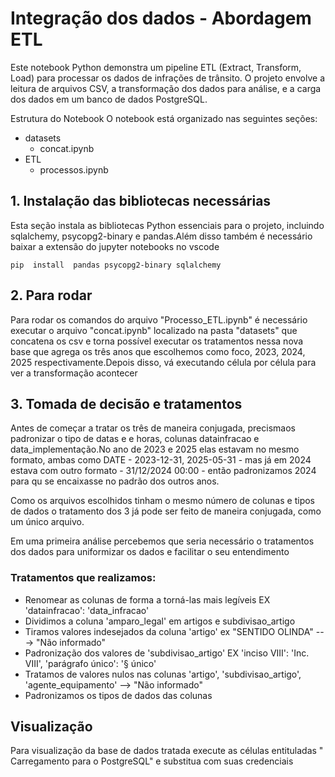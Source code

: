 # Integração dos dados - Abordagem ETL

Este notebook Python demonstra um pipeline ETL (Extract, Transform, Load) para processar os dados de infrações de trânsito. O projeto envolve a leitura de arquivos CSV, a transformação dos dados para análise,  e a carga dos dados em um banco de dados PostgreSQL.

Estrutura do Notebook
O notebook está organizado nas seguintes seções:
- datasets
  - concat.ipynb   
- ETL
  - processos.ipynb

## 1. Instalação das bibliotecas necessárias

Esta seção instala as bibliotecas Python essenciais para o projeto, incluindo sqlalchemy, psycopg2-binary e pandas.Além disso também é necessário baixar a extensão do jupyter notebooks no vscode

  ```pip  install  pandas psycopg2-binary sqlalchemy```

## 2. Para rodar

Para rodar os comandos do arquivo "Processo_ETL.ipynb" é necessário executar o arquivo "concat.ipynb" localizado na pasta "datasets" que concatena os csv e torna possível executar os tratamentos nessa nova base que agrega os três anos que escolhemos como foco, 2023, 2024, 2025 respectivamente.Depois disso, vá executando célula por célula para ver a transformação acontecer     

## 3. Tomada de decisão e tratamentos

Antes de começar a tratar os três de maneira conjugada, precismaos padronizar o tipo de datas e e horas, colunas datainfracao e data_implementação.No ano de 2023 e 2025 elas estavam no mesmo formato, ambas como DATE -  2023-12-31, 2025-05-31   - mas já em 2024 estava com outro formato -  31/12/2024 00:00  - então padronizamos 2024 para qu se encaixasse no padrão dos outros anos.

Como os arquivos escolhidos tinham o mesmo número de colunas e tipos de dados o tratamento dos 3 já pode ser feito de maneira conjugada, como um único arquivo.

Em uma primeira análise percebemos que seria necessário o tratamentos dos dados para uniformizar os dados e facilitar o seu entendimento

### Tratamentos que realizamos:
- Renomear as colunas de forma a torná-las mais legíveis  EX 'datainfracao': 'data_infracao'
- Dividimos a coluna 'amparo_legal' em artigos e subdivisao_artigo
- Tiramos valores indesejados da coluna 'artigo' ex "SENTIDO OLINDA" ---> "Não informado"
- Padronização dos valores de 'subdivisao_artigo' EX 'inciso VIII': 'Inc. VIII', 'parágrafo único': '§ único'
- Tratamos de valores nulos nas colunas 'artigo', 'subdivisao_artigo', 'agente_equipamento' --> "Não informado"
- Padronizamos os tipos de dados das colunas

## Visualização

Para visualização da base de dados tratada execute as células entituladas " Carregamento para o PostgreSQL" e substitua com suas credenciais
